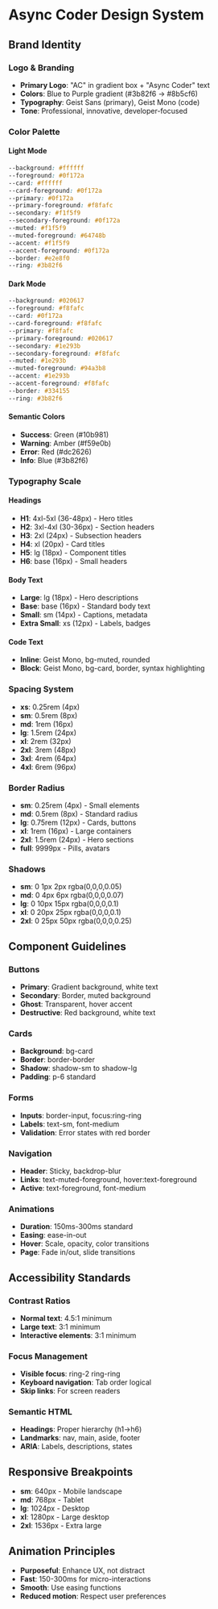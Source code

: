 # Async Coder Design System

## Brand Identity

### Logo & Branding
- **Primary Logo**: "AC" in gradient box + "Async Coder" text
- **Colors**: Blue to Purple gradient (#3b82f6 → #8b5cf6)
- **Typography**: Geist Sans (primary), Geist Mono (code)
- **Tone**: Professional, innovative, developer-focused

### Color Palette

#### Light Mode
```css
--background: #ffffff
--foreground: #0f172a
--card: #ffffff
--card-foreground: #0f172a
--primary: #0f172a
--primary-foreground: #f8fafc
--secondary: #f1f5f9
--secondary-foreground: #0f172a
--muted: #f1f5f9
--muted-foreground: #64748b
--accent: #f1f5f9
--accent-foreground: #0f172a
--border: #e2e8f0
--ring: #3b82f6
```

#### Dark Mode
```css
--background: #020617
--foreground: #f8fafc
--card: #0f172a
--card-foreground: #f8fafc
--primary: #f8fafc
--primary-foreground: #020617
--secondary: #1e293b
--secondary-foreground: #f8fafc
--muted: #1e293b
--muted-foreground: #94a3b8
--accent: #1e293b
--accent-foreground: #f8fafc
--border: #334155
--ring: #3b82f6
```

#### Semantic Colors
- **Success**: Green (#10b981)
- **Warning**: Amber (#f59e0b)
- **Error**: Red (#dc2626)
- **Info**: Blue (#3b82f6)

### Typography Scale

#### Headings
- **H1**: 4xl-5xl (36-48px) - Hero titles
- **H2**: 3xl-4xl (30-36px) - Section headers
- **H3**: 2xl (24px) - Subsection headers
- **H4**: xl (20px) - Card titles
- **H5**: lg (18px) - Component titles
- **H6**: base (16px) - Small headers

#### Body Text
- **Large**: lg (18px) - Hero descriptions
- **Base**: base (16px) - Standard body text
- **Small**: sm (14px) - Captions, metadata
- **Extra Small**: xs (12px) - Labels, badges

#### Code Text
- **Inline**: Geist Mono, bg-muted, rounded
- **Block**: Geist Mono, bg-card, border, syntax highlighting

### Spacing System
- **xs**: 0.25rem (4px)
- **sm**: 0.5rem (8px)
- **md**: 1rem (16px)
- **lg**: 1.5rem (24px)
- **xl**: 2rem (32px)
- **2xl**: 3rem (48px)
- **3xl**: 4rem (64px)
- **4xl**: 6rem (96px)

### Border Radius
- **sm**: 0.25rem (4px) - Small elements
- **md**: 0.5rem (8px) - Standard radius
- **lg**: 0.75rem (12px) - Cards, buttons
- **xl**: 1rem (16px) - Large containers
- **2xl**: 1.5rem (24px) - Hero sections
- **full**: 9999px - Pills, avatars

### Shadows
- **sm**: 0 1px 2px rgba(0,0,0,0.05)
- **md**: 0 4px 6px rgba(0,0,0,0.07)
- **lg**: 0 10px 15px rgba(0,0,0,0.1)
- **xl**: 0 20px 25px rgba(0,0,0,0.1)
- **2xl**: 0 25px 50px rgba(0,0,0,0.25)

## Component Guidelines

### Buttons
- **Primary**: Gradient background, white text
- **Secondary**: Border, muted background
- **Ghost**: Transparent, hover accent
- **Destructive**: Red background, white text

### Cards
- **Background**: bg-card
- **Border**: border-border
- **Shadow**: shadow-sm to shadow-lg
- **Padding**: p-6 standard

### Forms
- **Inputs**: border-input, focus:ring-ring
- **Labels**: text-sm, font-medium
- **Validation**: Error states with red border

### Navigation
- **Header**: Sticky, backdrop-blur
- **Links**: text-muted-foreground, hover:text-foreground
- **Active**: text-foreground, font-medium

### Animations
- **Duration**: 150ms-300ms standard
- **Easing**: ease-in-out
- **Hover**: Scale, opacity, color transitions
- **Page**: Fade in/out, slide transitions

## Accessibility Standards

### Contrast Ratios
- **Normal text**: 4.5:1 minimum
- **Large text**: 3:1 minimum
- **Interactive elements**: 3:1 minimum

### Focus Management
- **Visible focus**: ring-2 ring-ring
- **Keyboard navigation**: Tab order logical
- **Skip links**: For screen readers

### Semantic HTML
- **Headings**: Proper hierarchy (h1→h6)
- **Landmarks**: nav, main, aside, footer
- **ARIA**: Labels, descriptions, states

## Responsive Breakpoints
- **sm**: 640px - Mobile landscape
- **md**: 768px - Tablet
- **lg**: 1024px - Desktop
- **xl**: 1280px - Large desktop
- **2xl**: 1536px - Extra large

## Animation Principles
- **Purposeful**: Enhance UX, not distract
- **Fast**: 150-300ms for micro-interactions
- **Smooth**: Use easing functions
- **Reduced motion**: Respect user preferences